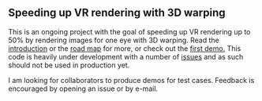 ## Speeding up VR rendering with 3D warping

This is an ongoing project with the goal of speeding up VR rendering up to 50% by rendering images for one eye with 3D warping. Read the [introduction](https://github.com/abiro/vr-warp/wiki) or the [road map](https://github.com/abiro/vr-warp/wiki/Road-map) for more, or check out the [first demo.](https://github.com/abiro/vr-warp-demo-0) This code is heavily under development with a number of [issues](https://github.com/abiro/vr-warp/wiki/Bugs) and as such should not be used in production yet.

I am looking for collaborators to produce demos for test cases. Feedback is encouraged by opening an issue or by e-mail.
